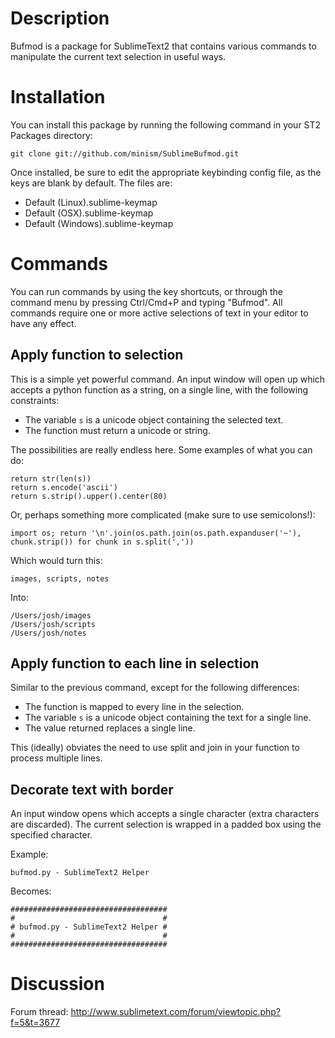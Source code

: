Description
===========

Bufmod is a package for SublimeText2 that contains various commands to manipulate the current text selection in useful ways.

Installation
============

You can install this package by running the following command in your ST2 Packages directory:
    
    git clone git://github.com/minism/SublimeBufmod.git

Once installed, be sure to edit the appropriate keybinding config file, as the keys are blank by default.  The files are:

* Default (Linux).sublime-keymap
* Default (OSX).sublime-keymap
* Default (Windows).sublime-keymap

Commands
========

You can run commands by using the key shortcuts, or through the command menu by pressing Ctrl/Cmd+P and typing "Bufmod".  All commands require one or more active selections of text in your editor to have any effect.

Apply function to selection
---------------------------

This is a simple yet powerful command.  An input window will open up which accepts a python function as a string, on a single line, with the following constraints:

* The variable `s` is a unicode object containing the selected text.
* The function must return a unicode or string.

The possibilities are really endless here.  Some examples of what you can do:

    return str(len(s))
    return s.encode('ascii')
    return s.strip().upper().center(80)

Or, perhaps something more complicated (make sure to use semicolons!):

    import os; return '\n'.join(os.path.join(os.path.expanduser('~'), chunk.strip()) for chunk in s.split(','))

Which would turn this:
    
    images, scripts, notes

Into:

    /Users/josh/images
    /Users/josh/scripts
    /Users/josh/notes

Apply function to each line in selection
----------------------------------------

Similar to the previous command, except for the following differences:

* The function is mapped to every line in the selection.
* The variable `s` is a unicode object containing the text for a single line.
* The value returned replaces a single line.

This (ideally) obviates the need to use split and join in your function to process multiple lines.

Decorate text with border
-------------------------

An input window opens which accepts a single character (extra characters are discarded).  The current selection is wrapped in a padded box using the specified character.

Example:

    bufmod.py - SublimeText2 Helper

Becomes:

    ###################################
    #                                 #
    # bufmod.py - SublimeText2 Helper #
    #                                 #
    ###################################

Discussion
==========

Forum thread: http://www.sublimetext.com/forum/viewtopic.php?f=5&t=3677


